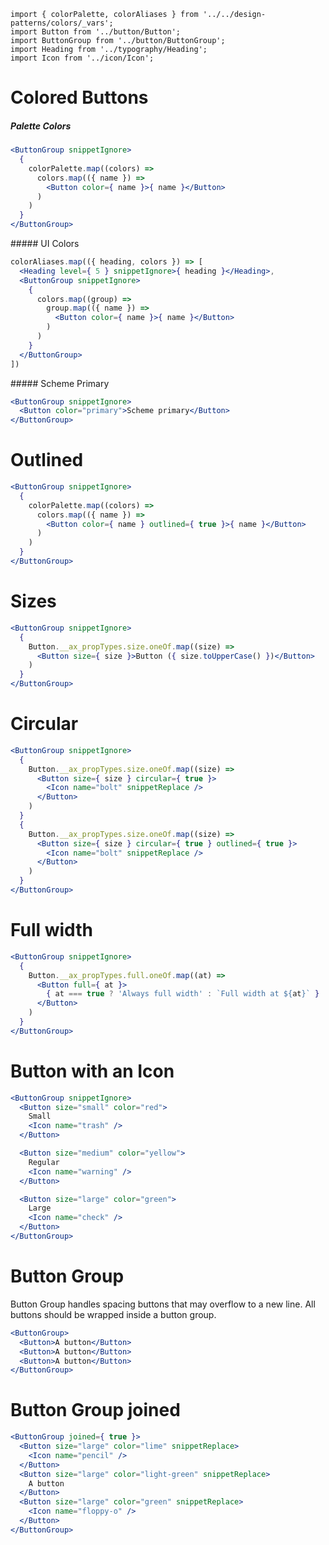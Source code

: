 ```imports
import { colorPalette, colorAliases } from '../../design-patterns/colors/_vars';
import Button from '../button/Button';
import ButtonGroup from '../button/ButtonGroup';
import Heading from '../typography/Heading';
import Icon from '../icon/Icon';
```


# Colored Buttons

##### Palette Colors

```jsx
<ButtonGroup snippetIgnore>
  {
    colorPalette.map((colors) =>
      colors.map(({ name }) =>
        <Button color={ name }>{ name }</Button>
      )
    )
  }
</ButtonGroup>
```

##### UI Colors

```jsx
colorAliases.map(({ heading, colors }) => [
  <Heading level={ 5 } snippetIgnore>{ heading }</Heading>,
  <ButtonGroup snippetIgnore>
    {
      colors.map((group) => 
        group.map(({ name }) => 
          <Button color={ name }>{ name }</Button>
        )
      )
    }
  </ButtonGroup>
])
```

##### Scheme Primary

```jsx
<ButtonGroup snippetIgnore>
  <Button color="primary">Scheme primary</Button>
</ButtonGroup>
```


# Outlined

```jsx
<ButtonGroup snippetIgnore>
  {
    colorPalette.map((colors) =>
      colors.map(({ name }) =>
        <Button color={ name } outlined={ true }>{ name }</Button>
      )
    )
  }
</ButtonGroup>
```


# Sizes

```jsx
<ButtonGroup snippetIgnore>
  {
    Button.__ax_propTypes.size.oneOf.map((size) =>
      <Button size={ size }>Button ({ size.toUpperCase() })</Button>
    )
  }
</ButtonGroup>
```


# Circular 
```jsx
<ButtonGroup snippetIgnore>
  {
    Button.__ax_propTypes.size.oneOf.map((size) =>
      <Button size={ size } circular={ true }>
        <Icon name="bolt" snippetReplace />
      </Button>
    )
  }
  {
    Button.__ax_propTypes.size.oneOf.map((size) =>
      <Button size={ size } circular={ true } outlined={ true }>
        <Icon name="bolt" snippetReplace />
      </Button>
    )
  }
</ButtonGroup>
```


# Full width
```jsx
<ButtonGroup snippetIgnore>
  {
    Button.__ax_propTypes.full.oneOf.map((at) =>
      <Button full={ at }>
        { at === true ? 'Always full width' : `Full width at ${at}` }
      </Button>
    )
  }
</ButtonGroup>
```


# Button with an Icon
```jsx
<ButtonGroup snippetIgnore>
  <Button size="small" color="red">
    Small
    <Icon name="trash" />
  </Button>

  <Button size="medium" color="yellow">
    Regular
    <Icon name="warning" />
  </Button>

  <Button size="large" color="green">
    Large
    <Icon name="check" />
  </Button>
</ButtonGroup>
```


# Button Group

Button Group handles spacing buttons that may overflow to a new line. All buttons should be wrapped inside a button group.

```jsx
<ButtonGroup>
  <Button>A button</Button>
  <Button>A button</Button>
  <Button>A button</Button>
</ButtonGroup>
```


# Button Group joined

```jsx
<ButtonGroup joined={ true }>
  <Button size="large" color="lime" snippetReplace>
    <Icon name="pencil" />
  </Button>
  <Button size="large" color="light-green" snippetReplace>
    A button
  </Button>
  <Button size="large" color="green" snippetReplace>
    <Icon name="floppy-o" />
  </Button>
</ButtonGroup>
```
